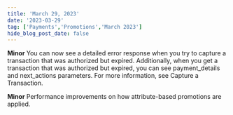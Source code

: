 ```yaml
---
title: 'March 29, 2023'
date: '2023-03-29'
tag: ['Payments','Promotions','March 2023']
hide_blog_post_date: false
---
```

**Minor**
You can now see a detailed error response when you try to capture a transaction that was authorized but expired. Additionally, when you get a transaction that was authorized but expired, you can see payment_details and next_actions parameters. For more information, see Capture a Transaction.

**Minor**
Performance improvements on how attribute-based promotions are applied.
